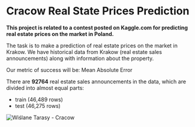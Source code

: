 # Cracow Real State Prices Prediction 

<strong> This project is related to a contest posted on Kaggle.com for predicting real estate prices on the market in Poland. </strong> 


The task is to make a prediction of real estate prices on the market in Krakow. We have historical data from Krakow (real estate sales announcements) along with information about the property.

Our metric of success will be: Mean Absolute Error

There are **92764** real estate sales announcements in the data, which are divided into almost equal parts:
- train (46,489 rows)
- test (46,275 rows)

<p><img src="https://wislanetarasy2.pl/wp-content/uploads/2018/03/7-1.jpg" alt="Wiślane Tarasy - Cracow"></p>
